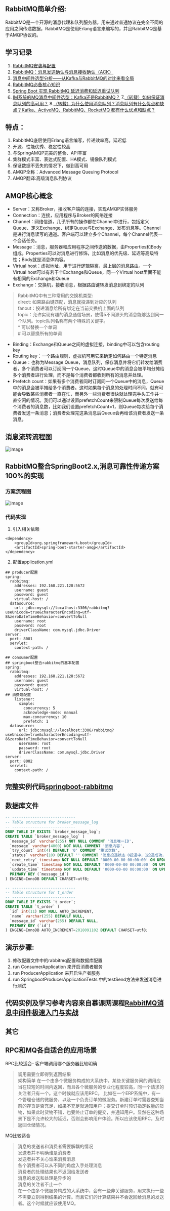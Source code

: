 ## RabbitMQ简单介绍:
RabbitMQ是一个开源的消息代理和队列服务器，用来通过普通协议在完全不同的应用之间传递数据，RabbitMQ是使用Erlang语言来编写的，并且RabbitMQ是基于AMQP协议的。
## 学习记录
1. [RabbitMQ安装与配置](https://github.com/suxiongwei/suxiongwei.github.io/blob/master/article/other/rabbitmq_install.md)
2. [RabbitMQ：消息发送确认与消息接收确认（ACK）](https://www.jianshu.com/p/2c5eebfd0e95)
3. [消息中间件选型分析——从Kafka与RabbitMQ的对比来看全局](http://blog.didispace.com/%E6%B6%88%E6%81%AF%E4%B8%AD%E9%97%B4%E4%BB%B6%E9%80%89%E5%9E%8B%E5%88%86%E6%9E%90/)
4. [RabbitMQ必备核心知识](http://www.imooc.com/article/75201)
5. [Spring Boot 实现 RabbitMQ 延迟消费和延迟重试队列](https://www.cnblogs.com/xishuai/p/spring-boot-rabbitmq-delay-queue.html)
6. [IM系统的MQ消息中间件选型：Kafka还是RabbitMQ？](https://zhuanlan.zhihu.com/p/37993013)
7.[（转载）如何保证消息队列的高可用？](https://github.com/doocs/advanced-java/blob/master/docs/high-concurrency/how-to-ensure-high-availability-of-message-queues.md)
8.[（转载）为什么使用消息队列？消息队列有什么优点和缺点？Kafka、ActiveMQ、RabbitMQ、RocketMQ 都有什么优点和缺点？](https://github.com/doocs/advanced-java/blob/master/docs/high-concurrency/why-mq.md)

## 特点：
1. RabbitMQ底层使用Erlang语言编写，传递效率高，延迟低
2. 开源、性能优秀、稳定性较高
3. 与SpringAMQP完美的整合、API丰富
4. 集群模式丰富、表达式配置、HA模式、镜像队列模式
5. 保证数据不丢失的情况下，做到高可用
6. AMQP全称：Advanced Message Queuing Protocol
7. AMQP翻译:高级消息队列协议

## AMQP核心概念
- Server：又称Broker，接收客户端的连接，实现AMQP实体服务
- Connection：连接，应用程序与Broker的网络连接
- Channel：网络信道，几乎所有的操作都在Channel中进行，包括定义Queue、定义Exchange、绑定Queue与Exchange、发布消息等。Channel是进行消息读写的通道。客户端可以建立多个Channel，每个Channel代表一个会话任务。
- Message：消息，服务器和应用程序之间传送的数据，由Properties和Body组成。Properties可以对消息进行修饰，比如消息的优先级、延迟等高级特性；Body就是消息体内容。
- Virtual host：虚拟地址，用于进行逻辑隔离，最上层的消息路由。一个Virtual host可以有若干个Exchange和Queue，同一个Virtual host里面不能有相同的Exchange和Queue
- Exchange：交换机，接收消息，根据路由键转发消息到绑定的队列
> RabbitMQ中有三种常用的交换机类型:<br/>
    direct: 如果路由键匹配，消息就投递到对应的队列<br/>
    fanout：投递消息给所有绑定在当前交换机上面的队列<br/>
    topic：允许实现有趣的消息通信场景，使得5不同源头的消息能够达到同一个队列。topic队列名称有两个特殊的关键字。<br/>
        * 可以替换一个单词<br/>
        # 可以替换所有的单词

- Binding：Exchange和Queue之间的虚拟连接，binding中可以包含routing key
- Routing key：一个路由规则，虚拟机可用它来确定如何路由一个特定消息
- Queue：也称为Message Queue，消息队列，保存消息并将它们转发给消费者，多个消费者可以订阅同一个Queue，这时Queue中的消息会被平均分摊给多个消费者进行处理，而不是每个消费者都收到所有的消息并处理。
- Prefetch count：如果有多个消费者同时订阅同一个Queue中的消息，Queue中的消息会被平摊给多个消费者。这时如果每个消息的处理时间不同，就有可能会导致某些消费者一直在忙，而另外一些消费者很快就处理完手头工作并一直空闲的情况。我们可以通过设置prefetchCount来限制Queue每次发送给每个消费者的消息数，比如我们设置prefetchCount=1，则Queue每次给每个消费者发送一条消息；消费者处理完这条消息后Queue会再给该消费者发送一条消息。

## 消息流转流程图
![image](https://github.com/suxiongwei/springboot-rabbitmq/blob/master/springboot-producer/src/main/resources/static/RabbitMQ1.jpg)

## RabbitMQ整合SpringBoot2.x,消息可靠性传递方案100%的实现
### 方案流程图
![image](https://github.com/suxiongwei/springboot-rabbitmq/blob/master/springboot-producer/src/main/resources/static/RabbitMQ2.jpg)
### 代码实现
1. 引入相关依赖
```
<dependency>
    <groupId>org.springframework.boot</groupId>
    <artifactId>spring-boot-starter-amqp</artifactId>
</dependency>
```
2. 配置application.yml
```
## producer配置
spring:
  rabbitmq:
    addresses: 192.168.221.128:5672
    username: guest
    password: guest
    virtual-host: /
  datasource:
    url: jdbc:mysql://localhost:3306/rabbitmq?useUnicode=true&characterEncoding=utf-8&zeroDateTimeBehavior=convertToNull
    username: root
    password: root
    driverClassName: com.mysql.jdbc.Driver
server:
  port: 8001
  servlet:
    context-path: /
```

```
## consumer配置
## springboot整合rabbitmq的基本配置
spring:
  rabbitmq:
    addresses: 192.168.221.128:5672
    username: guest
    password: guest
    virtual-host: /
## 消费端配置
    listener:
      simple:
        concurrency: 5
        acknowledge-mode: manual
        max-concurrency: 10
        prefetch: 1
  datasource:
      url: jdbc:mysql://localhost:3306/rabbitmq?useUnicode=true&characterEncoding=utf-8&zeroDateTimeBehavior=convertToNull
      username: root
      password: root
      driverClassName: com.mysql.jdbc.Driver
server:
  port: 8002
  servlet:
    context-path: /
```
## 完整实例代码[springboot-rabbitmq](https://github.com/suxiongwei/springboot-rabbitmq)

## 数据库文件
```sql
-- ----------------------------
-- Table structure for broker_message_log
-- ----------------------------
DROP TABLE IF EXISTS `broker_message_log`;
CREATE TABLE `broker_message_log` (
  `message_id` varchar(255) NOT NULL COMMENT '消息唯一ID',
  `message` varchar(4000) NOT NULL COMMENT '消息内容',
  `try_count` int(4) DEFAULT '0' COMMENT '重试次数',
  `status` varchar(10) DEFAULT '' COMMENT '消息投递状态 0投递中，1投递成功，2投递失败',
  `next_retry` timestamp NOT NULL DEFAULT '0000-00-00 00:00:00' ON UPDATE CURRENT_TIMESTAMP COMMENT '下一次重试时间',
  `create_time` timestamp NOT NULL DEFAULT '0000-00-00 00:00:00' ON UPDATE CURRENT_TIMESTAMP,
  `update_time` timestamp NOT NULL DEFAULT '0000-00-00 00:00:00' ON UPDATE CURRENT_TIMESTAMP,
  PRIMARY KEY (`message_id`)
) ENGINE=InnoDB DEFAULT CHARSET=utf8;

-- ----------------------------
-- Table structure for t_order
-- ----------------------------
DROP TABLE IF EXISTS `t_order`;
CREATE TABLE `t_order` (
  `id` int(11) NOT NULL AUTO_INCREMENT,
  `name` varchar(255) DEFAULT NULL,
  `message_id` varchar(255) DEFAULT NULL,
  PRIMARY KEY (`id`)
) ENGINE=InnoDB AUTO_INCREMENT=2018091102 DEFAULT CHARSET=utf8;
```

## 演示步骤:
1. 修改配置文件中的rabbitmq配置和数据库配置
2. run ConsumerApplication 来开启消费者服务
3. run ProducerApplication 来开启生产者服务
4. run SpringbootProducerApplicationTests 中的testSend方法来发送消息进行测试
## 代码实例及学习参考内容来自慕课网课程[RabbitMQ消息中间件极速入门与实战](https://www.imooc.com/learn/1042)


## 其它
## RPC和MQ各自适合的应用场景
RPC比较适合- 客户端调用哪个服务器比较明确 
> 调用需要立即得到返回结果 <br/>
架构简单 在一个由多个微服务构成的大系统中，某些关键服务间的调用应当在较短的时间内返回，而且各个微服务的专业化程度较高，同一个请求的关注者只有一个。这个时候就应该用RPC。 比如在一个ERP系统中，有一个管理仓储的微服务，以及一个负责订单的微服务。新建订单时需要查知当前的存货是否充足，如果不充足就通知用户；提交订单时预订指定数量的货物，如果此时货物不错，也要终止订单的提交，并通知用户。显然在这种场景下是不允许较大的延迟，否则会影响用户体验。所以应该使用RPC，及时返回仓储情况。 

MQ比较适合 
> 消息的发送者和消费者需要解耦的情况  <br/>
发送者并不明确谁是消费者  <br/>
发送者并不关心谁来消费消息  <br/>
各个消费者可以从不同的角度入手处理消息  <br/>
消费者的处理结果也不返回给发送者  <br/>
消息的发送和处理是异步的  <br/>
消息的关注者不止一个 <br/>
在一个由多个微服务构成的大系统中，会有一些非关键服务，用来执行一些不需要立刻得到结果的计算。而且它们的计算结果并不会返回给消息的发送者。这个时候就应该使用MQ。


